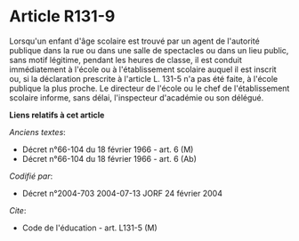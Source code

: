 # Article R131-9

Lorsqu'un enfant d'âge scolaire est trouvé par un agent de l'autorité publique dans la rue ou dans une salle de spectacles ou
dans un lieu public, sans motif légitime, pendant les heures de classe, il est conduit immédiatement à l'école ou à
l'établissement scolaire auquel il est inscrit ou, si la déclaration prescrite à l'article L. 131-5 n'a pas été faite, à
l'école publique la plus proche. Le directeur de l'école ou le chef de l'établissement scolaire informe, sans délai,
l'inspecteur d'académie ou son délégué.

**Liens relatifs à cet article**

_Anciens textes_:

  - Décret n°66-104 du 18 février 1966 - art. 6 (M)
  - Décret n°66-104 du 18 février 1966 - art. 6 (Ab)

_Codifié par_:

  - Décret n°2004-703 2004-07-13 JORF 24 février 2004

_Cite_:

  - Code de l'éducation - art. L131-5 (M)

